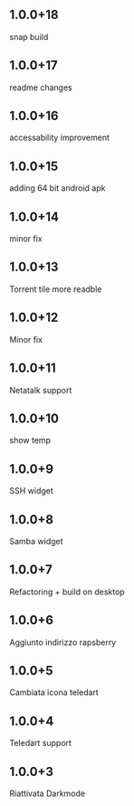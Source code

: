 ## 1.0.0+18
snap build

## 1.0.0+17
readme changes

## 1.0.0+16
accessability improvement

## 1.0.0+15 
adding 64 bit android apk

## 1.0.0+14
minor fix

## 1.0.0+13
Torrent tile more readble

## 1.0.0+12
Minor fix

## 1.0.0+11
Netatalk support

## 1.0.0+10
show temp

## 1.0.0+9
SSH widget

## 1.0.0+8
Samba widget

## 1.0.0+7
Refactoring + build on desktop

## 1.0.0+6
Aggiunto indirizzo rapsberry

## 1.0.0+5
Cambiata icona teledart

## 1.0.0+4

Teledart support

## 1.0.0+3

Riattivata Darkmode
